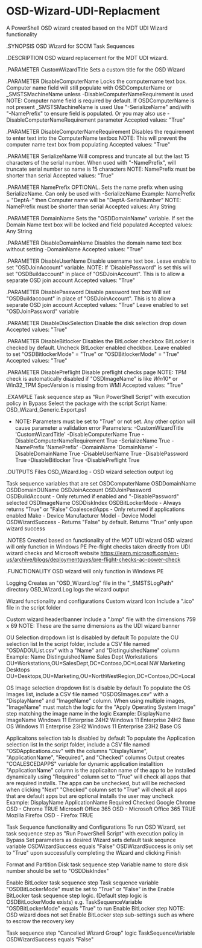 # OSD-Wizard-UDI-Replacment
A PowerShell OSD wizard created based on the MDT UDI Wizard functionality

.SYNOPSIS
	OSD Wizard for SCCM Task Sequences

.DESCRIPTION
	OSD wizard replacement for the MDT UDI wizard.

.PARAMETER CustomWizardTitle
	Sets a custom title for the OSD Wizard

.PARAMETER DisableComputerName
	Locks the computername text box.
	Computer name field will still populate with OSDComputerName or _SMSTSMachineName unless -DisableComputerNameRequirement is used
	NOTE: Computer name field is required by default. If OSDComputerName is not present _SMSTSMachineName is used
	Use "-SerializeName" and/with "-NamePrefix" to ensure field is populated. Or you may also use -DisableComputerNameRequirement parameter
	Accepted values: "True"

.PARAMETER DisableComputerNameRequirement
	Disables the requirement to enter text into the ComputerName textbox
	NOTE: This will prevent the computer name text box from populating
	Accepted values: "True"

.PARAMETER SerializeName
	Will compress and truncate all but the last 15 characters of the serial number.
	When used with "-NamePrefix", will truncate serial number so name is 15 characters
	NOTE: NamePrefix must be shorter than serial
	Accepted values: "True"

.PARAMETER NamePrefix
	OPTIONAL. Sets the name prefix when using SerializeName. Can only be used with -SerializeName
	Example: NamePrefix = "DeptA-" then Computer name will be "DeptA-SerialNumber"
	NOTE: NamePrefix must be shorter than serial
	Accepted values: Any String

.PARAMETER DomainName
	Sets the "OSDDomainName" variable.
	If set the Domain Name text box will be locked and field populated
	Accepted values: Any String

.PARAMETER DisableDomainName
	Disables the domain name text box without setting -DomainName
	Accepted values: "True"

.PARAMETER DisableUserName
	Disable username text box.
	Leave enable to set "OSDJoinAccount" variable.
	NOTE: If 'DisablePassword" is set this will set "OSDBuildaccount" in place of "OSDJoinAccount". This is to allow a separate OSD join account
	Accepted values: "True"

.PARAMETER DisablePassword
	Disable password text box
	Will set "OSDBuildaccount" in place of "OSDJoinAccount". This is to allow a separate OSD join account
	Accepted values: "True"
	Leave enabled to set "OSDJoinPassword" variable

.PARAMETER DisableDiskSelection
	Disable the disk selection drop down
	Accepted values: "True"

.PARAMETER DisableBitlocker
	Disables the BitLocker checkbox
	BitLocker is checked by default.
	Uncheck BitLocker enabled checkbox.
	Leave enabled to set "OSDBitlockerMode" = "True" or "OSDBitlockerMode" = "True"
	Accepted values: "True"

.PARAMETER DisablePreflight
	Disable preflight checks page
	NOTE: TPM check is automatically disabled if "OSDImageName" is like *Win*10* or Win32_TPM SpecVersion is missing from WMI
	Accepted values: "True"

.EXAMPLE
	Task sequence step as "Run PowerShell Script" with execution policy in Bypass
	Select the package with the script
	Script Name: OSD_Wizard_Generic.Export.ps1
	
-	NOTE: Parameters must be set to "True" or not set. Any other option will cause parameter a validation error
	Parameters:
	-CustomWizardTitle 'CustomWizardTitle'
	-DisableComputerName True
	-DisableComputerNameRequirement True
	-SerializeName True
	-NamePrefix 'NamePrefix'
	-DomainName 'DomainName'
	-DisableDomainName True
	-DisableUserName True
	-DisablePassword True
	-DisableBitlocker True
	-DisablePreflight True

.OUTPUTS
	Files
	OSD_Wizard.log - OSD wizard selection output log
	
Task sequence variables that are set
	OSDComputerName
	OSDDomainName 
	OSDDomainOUName
	OSDJoinAccount
	OSDJoinPassword
	OSDBuildAccount - Only returned if enabled and "-DisablePassword" selected
	OSDImageName
	OSDDiskIndex
	OSDBitLockerMode - Always returns "True" or "False"
	CoalescedApps - Only returned if applications enabled
	Make - Device Manufacturer
	Model - Device Model
	OSDWizardSuccess - Returns "False" by default. Returns "True" only upon wizard success

.NOTES
	Created  based on functionality of the MDT UDI wizard
	OSD wizard will only function in Windows PE
	Pre-flight checks taken directly from UDI wizard checks and Microsoft website
	https://learn.microsoft.com/en-us/archive/blogs/deploymentguys/pre-flight-checks-ac-power-check

.FUNCTIONALITY
	OSD wizard will only function in Windows PE

 Logging
	Creates an "OSD_Wizard.log" file in the "_SMSTSLogPath" directory
	OSD_Wizard.Log logs the wizard output
	
Wizard functionality and configurations
	Custom wizard Icon
	Include a ".ico" file in the script folder
	
Custom wizard header/banner
	Include a ".bmp" file with the dimensions 759 x 69
	NOTE: These are the same dimensions as the UDI wizard banner
	
OU Selection dropdown list
	Is disabled by default
	To populate the OU selection list
	In the script folder, include a CSV file named "OSDADOUList.csv" with a "Name" and "DistinguishedName" column
	Example:
	Name				DistinguishedName
	Sales Dept Workstations		OU=Workstations,OU=SalesDept,DC=Contoso,DC=Local
	NW Marketing Desktops		OU=Desktops,OU=Marketing,OU=NorthWestRegion,DC=Contoso,DC=Local
	
OS Image selection dropdown list
	Is disable by default
	To populate the OS Images list, include a CSV file named "OSDOSImages.csv" with a "DisplayName" and "ImageName" column.
	When using multiple images, "ImageName" must match the logic for the "Apply Operating System Image" step matching the image name in the logic
	Example:
	DisplayName				ImageName
	Windows 11 Enterprise 24H2		Windows 11 Enterprise 24H2 Base OS
	Windows 11 Enterprise 23H2		Windows 11 Enterprise 23H2 Base OS
	
Applicaitons selection tab
	Is disabled by default
	To populate the Application selection list
	In the script folder, include a CSV file named "OSDApplications.csv" with the columns "DisplayName", "ApplicationName", "Required", and "Checked" columns
	Output creates "COALESCEDAPPS" variable for dynamic application installtion
	"ApplicationName" column is the applicaiton name of the app to be installed dynamically using
	"Required" column set to "True" will check all apps that are required installs. The apps can be unchecked, but will be rechecked when clicking "Next"
	"Checked" column set to "True" will check all apps that are default apps but are optional installs the user may uncheck
	Example:
	DisplayName			ApplicationName			Required	Checked
	Google Chrome			OSD - Chrome					TRUE
	Microsoft Office 365		OSD - Microsoft Office 365	TRUE
	Mozilla Firefox			OSD - Firefox					TRUE
	
Task Sequence functionality and Configurations
	To run OSD Wizard, set task sequence step as "Run PowerShell Script" with execution policy in Bypass
	Set parameters as desired
	Wizard sets default task sequnce variable OSDWizardSuccess equals "False"
	OSDWizardSuccess is only set to "True" upon successfully completing the Wizard and clicking Finish
	
Format and Partition Disk task sequence step
	Variable name to store disk number should be set to "OSDDiskIndex"
	
Enable BitLocker task sequence step
	Task sequence variable "OSDBitLockerMode" must be set to "True" or "False" in the Enable BitLocker task sequence step logic. (Default step logic is OSDBitLockerMode exists)
	e.g. TaskSequenceVariable "OSDBitLockerMode" equals "True" to run Enable BitLocker step
	NOTE: OSD wizard does not set Enable BitLocker step sub-settings such as where to escrow the recovery key
	
Task sequence step "Cancelled Wizard Group" logic
	TaskSequenceVariable OSDWizardSuccess equals "False"
